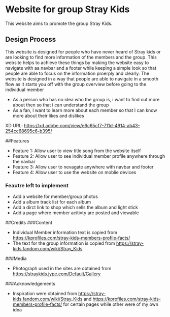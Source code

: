 # Website for group Stray Kids
This website aims to promote the group Stray Kids.

## Design Process
This website is designed for people who have never heard of Stray kids or are looking to find more information of the members and the group.
This website helps to achieve these things by making the website easy to navigate with aa navbar and a footer while keeping a simple look so that people are able to focus on the information proerply and clearly.
The website is designed in a way that people are able to navigate in a smooth flow as it starts you off with the group overview before going to the individual member

- As a person who has no idea who the group is, i want to find out more about then so that i can understand the group
- As a fan, I want to learn more about each member so that I can know more about their likes and dislikes

XD URL: https://xd.adobe.com/view/e6c65cf7-711d-4914-ab43-254cc68695c6-b395/

##Features
- Feature 1: Allow user to view title song from the website itself
- Feature 2: Allow user to see individual member profile anywhere through the navbar
- Feature 3: Allow user to nevagate anywhere with navbar and footer
- Feature 4: Allow user to use the website on moblie devices 

### Feautre left to implement

- Add a website for member/group photos
- Add a album track list for each album
- Add a dirct link to shop which sells the album and light stick
- Add a page where member acitivty are posted and viewable

##Credits
###Content
- Individual Member information text is copied from https://kprofiles.com/stray-kids-members-profile-facts/
- The text for the group information is copied from https://stray-kids.fandom.com/wiki/Stray_Kids


###Media
- Photograph used in the sites are obtained from https://straykids.jype.com/Default/Gallery

###Acknowledgements
- Inspiration were obtained from https://stray-kids.fandom.com/wiki/Stray_Kids and https://kprofiles.com/stray-kids-members-profile-facts/ for certain pages while other were of my own idea

